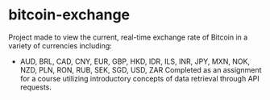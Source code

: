 # bitcoin-exchange

Project made to view the current, real-time exchange rate of Bitcoin in a variety of currencies including:
- AUD, BRL, CAD, CNY, EUR, GBP, HKD, IDR, ILS, INR, JPY, MXN, NOK, NZD, PLN, RON, RUB, SEK, SGD, USD, ZAR
Completed as an assignment for a course utilizing introductory concepts of data retrieval through API requests.
